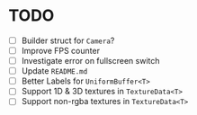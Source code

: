 # TODO

- [ ] Builder struct for `Camera`?
- [ ] Improve FPS counter
- [ ] Investigate error on fullscreen switch
- [ ] Update `README.md`
- [ ] Better Labels for `UniformBuffer<T>` 
- [ ] Support 1D & 3D textures in `TextureData<T>`
- [ ] Support non-rgba textures in `TextureData<T>`